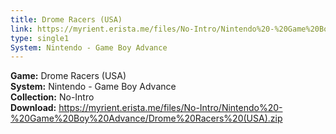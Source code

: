 ```yaml
---
title: Drome Racers (USA)
link: https://myrient.erista.me/files/No-Intro/Nintendo%20-%20Game%20Boy%20Advance/Drome%20Racers%20(USA).zip
type: single1
System: Nintendo - Game Boy Advance
---
```

<b>Game:</b> Drome Racers (USA)<br>
<b>System:</b> Nintendo - Game Boy Advance<br>
<b>Collection:</b> No-Intro<br>
<b>Download:</b> https://myrient.erista.me/files/No-Intro/Nintendo%20-%20Game%20Boy%20Advance/Drome%20Racers%20(USA).zip
